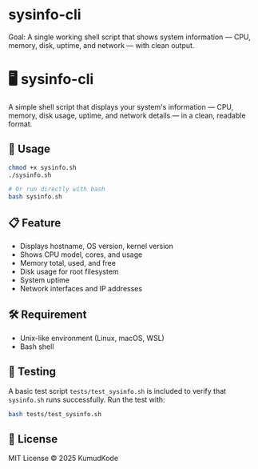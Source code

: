 # sysinfo-cli
Goal: A single working shell script that shows system information — CPU, memory, disk, uptime, and network — with clean output.
# 🖥️ sysinfo-cli

A simple shell script that displays your system's information — CPU, memory, disk usage, uptime, and network details — in a clean, readable format.

## 🚀 Usage

```bash
chmod +x sysinfo.sh
./sysinfo.sh

# Or run directly with bash
bash sysinfo.sh
```
## 📋 Feature
- Displays hostname, OS version, kernel version
- Shows CPU model, cores, and usage
- Memory total, used, and free
- Disk usage for root filesystem
- System uptime
- Network interfaces and IP addresses
## 🛠️ Requirement
- Unix-like environment (Linux, macOS, WSL)
- Bash shell
## 🧪 Testing
A basic test script `tests/test_sysinfo.sh` is included to verify that `sysinfo.sh` runs successfully.
Run the test with:
```bash
bash tests/test_sysinfo.sh
```
## 📄 License
MIT License © 2025 KumudKode
